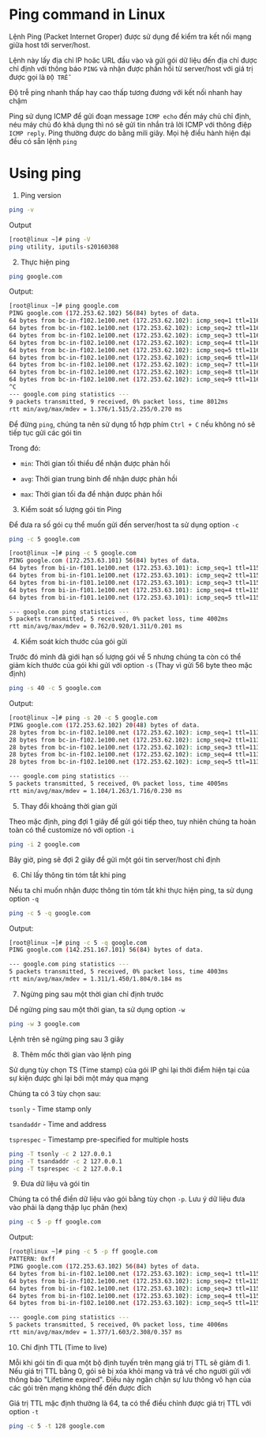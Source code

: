 # Ping command in Linux

Lệnh Ping (Packet Internet Groper) được sử dụng để kiểm tra kết nối mạng giữa host tới server/host. 

Lệnh này lấy địa chỉ IP hoăc URL đầu vào và gửi gói dữ liệu đến địa chỉ được chỉ định với thông báo `PING` và nhận được phần hồi từ server/host với giá trị được gọi là `ĐỘ TRỄ`

Độ trễ ping nhanh thấp hay cao thấp tương đương với kết nối nhanh hay chậm

Ping sử dụng ICMP để gửi đoạn message `ICMP echo` đến máy chủ chỉ định, néu máy chủ đó khả dụng thì nó sẽ gửi tin nhắn trả lời ICMP với thông điệp `ICMP reply`. Ping thường được do bằng mili giây. Mọi hệ điều hành hiện đại đều có sẵn lệnh `ping`



# Using ping

1. Ping version

```sh
ping -v
```

Output

```sh
[root@linux ~]# ping -V
ping utility, iputils-s20160308
```

2. Thực hiện ping

```sh
ping google.com
```

Output:

```sh
[root@linux ~]# ping google.com
PING google.com (172.253.62.102) 56(84) bytes of data.
64 bytes from bc-in-f102.1e100.net (172.253.62.102): icmp_seq=1 ttl=116 time=2.25 ms
64 bytes from bc-in-f102.1e100.net (172.253.62.102): icmp_seq=2 ttl=116 time=1.45 ms
64 bytes from bc-in-f102.1e100.net (172.253.62.102): icmp_seq=3 ttl=116 time=1.40 ms
64 bytes from bc-in-f102.1e100.net (172.253.62.102): icmp_seq=4 ttl=116 time=1.39 ms
64 bytes from bc-in-f102.1e100.net (172.253.62.102): icmp_seq=5 ttl=116 time=1.37 ms
64 bytes from bc-in-f102.1e100.net (172.253.62.102): icmp_seq=6 ttl=116 time=1.37 ms
64 bytes from bc-in-f102.1e100.net (172.253.62.102): icmp_seq=7 ttl=116 time=1.54 ms
64 bytes from bc-in-f102.1e100.net (172.253.62.102): icmp_seq=8 ttl=116 time=1.42 ms
64 bytes from bc-in-f102.1e100.net (172.253.62.102): icmp_seq=9 ttl=116 time=1.39 ms
^C
--- google.com ping statistics ---
9 packets transmitted, 9 received, 0% packet loss, time 8012ms
rtt min/avg/max/mdev = 1.376/1.515/2.255/0.270 ms
```

Để đừng `ping`, chúng ta nên sử dụng tổ hợp phím `Ctrl + C` nếu không nó sẽ tiếp tục gửi các gói tin

Trong đó:

- `min`: Thời gian tối thiểu để nhận được phản hồi

- `avg`: Thời gian trung bình để nhận dược phản hồi

- `max`: Thời gian tối đa để nhận được phản hồi 

3. Kiểm soát số lượng gói tin Ping

Để đưa ra số gói cụ thể muốn gửi đến server/host ta sử dụng option `-c`

```sh
ping -c 5 google.com
```

```sh
[root@linux ~]# ping -c 5 google.com
PING google.com (172.253.63.101) 56(84) bytes of data.
64 bytes from bi-in-f101.1e100.net (172.253.63.101): icmp_seq=1 ttl=115 time=1.31 ms
64 bytes from bi-in-f101.1e100.net (172.253.63.101): icmp_seq=2 ttl=115 time=0.762 ms
64 bytes from bi-in-f101.1e100.net (172.253.63.101): icmp_seq=3 ttl=115 time=0.793 ms
64 bytes from bi-in-f101.1e100.net (172.253.63.101): icmp_seq=4 ttl=115 time=0.858 ms
64 bytes from bi-in-f101.1e100.net (172.253.63.101): icmp_seq=5 ttl=115 time=0.878 ms

--- google.com ping statistics ---
5 packets transmitted, 5 received, 0% packet loss, time 4002ms
rtt min/avg/max/mdev = 0.762/0.920/1.311/0.201 ms
```

4. Kiểm soát kích thước của gói gửi

Trước đó mình đã giới hạn số lượng gói về 5 nhưng chúng ta còn có thể giảm kích thước của gói khi gửi với option `-s` (Thay vì gửi 56 byte theo mặc định)

```sh
ping -s 40 -c 5 google.com
```

Output:

```sh
[root@linux ~]# ping -s 20 -c 5 google.com
PING google.com (172.253.62.102) 20(48) bytes of data.
28 bytes from bc-in-f102.1e100.net (172.253.62.102): icmp_seq=1 ttl=113 time=1.71 ms
28 bytes from bc-in-f102.1e100.net (172.253.62.102): icmp_seq=2 ttl=113 time=1.10 ms
28 bytes from bc-in-f102.1e100.net (172.253.62.102): icmp_seq=3 ttl=113 time=1.10 ms
28 bytes from bc-in-f102.1e100.net (172.253.62.102): icmp_seq=4 ttl=113 time=1.22 ms
28 bytes from bc-in-f102.1e100.net (172.253.62.102): icmp_seq=5 ttl=113 time=1.16 ms

--- google.com ping statistics ---
5 packets transmitted, 5 received, 0% packet loss, time 4005ms
rtt min/avg/max/mdev = 1.104/1.263/1.716/0.230 ms
```

5. Thay đổi khoảng thời gian gửi

Theo mặc định, ping đợi 1 giây để gửi gói tiếp theo, tuy nhiên chúng ta hoàn toàn có thể customize nó với option `-i`

```sh
ping -i 2 google.com
```

Bây giờ, ping sẽ đợi 2 giây để gửi một gói tin server/host chỉ định

6. Chỉ lấy thông tin tóm tắt khi ping

Nếu ta chỉ muốn nhận được thông tin tóm tắt khi thực hiện ping, ta sử dụng option `-q`

```sh
ping -c 5 -q google.com
```

Output:

```sh
[root@linux ~]# ping -c 5 -q google.com
PING google.com (142.251.167.101) 56(84) bytes of data.

--- google.com ping statistics ---
5 packets transmitted, 5 received, 0% packet loss, time 4003ms
rtt min/avg/max/mdev = 1.311/1.450/1.804/0.184 ms
```

7. Ngừng ping sau một thời gian chỉ định trước

Dể ngừng ping sau một thời gian, ta sử dụng option `-w`

```sh
ping -w 3 google.com
```

Lệnh trên sẽ ngừng ping sau 3 giây

8. Thêm mốc thời gian vào lệnh ping

Sử dụng tùy chọn TS (Time stamp) của gói IP ghi lại thời điểm hiện tại của sự kiện được ghi lại bởi một máy qua mạng

Chúng ta có 3 tùy chọn sau:

`tsonly` - Time stamp only

`tsandaddr` - Time and address

`tsprespec` - Timestamp pre-specified for multiple hosts

```sh
ping -T tsonly -c 2 127.0.0.1
ping -T tsandaddr -c 2 127.0.0.1
ping -T tsprespec -c 2 127.0.0.1
```

9. Đưa dữ liệu và gói tin

Chúng ta có thể điền dữ liệu vào gói bằng tùy chọn `-p`. Lưu ý dữ liệu đưa vào phải là dạng thập lục phân (hex)

```sh
ping -c 5 -p ff google.com
```

Output:

```sh
[root@linux ~]# ping -c 5 -p ff google.com
PATTERN: 0xff
PING google.com (172.253.63.102) 56(84) bytes of data.
64 bytes from bi-in-f102.1e100.net (172.253.63.102): icmp_seq=1 ttl=115 time=2.30 ms
64 bytes from bi-in-f102.1e100.net (172.253.63.102): icmp_seq=2 ttl=115 time=1.40 ms
64 bytes from bi-in-f102.1e100.net (172.253.63.102): icmp_seq=3 ttl=115 time=1.37 ms
64 bytes from bi-in-f102.1e100.net (172.253.63.102): icmp_seq=4 ttl=115 time=1.49 ms
64 bytes from bi-in-f102.1e100.net (172.253.63.102): icmp_seq=5 ttl=115 time=1.43 ms

--- google.com ping statistics ---
5 packets transmitted, 5 received, 0% packet loss, time 4006ms
rtt min/avg/max/mdev = 1.377/1.603/2.308/0.357 ms
```

10. Chỉ định TTL (Time to live)

Mỗi khi gói tin đi qua một bộ định tuyến trên mạng giá trị TTL sẽ giảm đi 1. Nếu giá trị TTL bằng 0, gói sẽ bị xóa khỏi mạng và trả về cho người gửi với thông báo "Lifetime expired". Điều này ngăn chặn sự lưu thông vô hạn của các gói trên mạng không thể đến được đích

Giá trị TTL mặc định thường là 64, ta có thể điều chỉnh được giá trị TTL với option `-t`

```sh
ping -c 5 -t 128 google.com
```